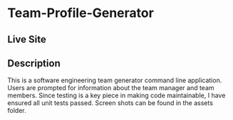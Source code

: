 # Team-Profile-Generator


## Live Site




## Description

This is a software engineering team generator command line application. Users are prompted for information about the team manager and team members. Since testing is a key piece in making code maintainable, I have ensured all unit tests passed. Screen shots can be found in the assets folder.


